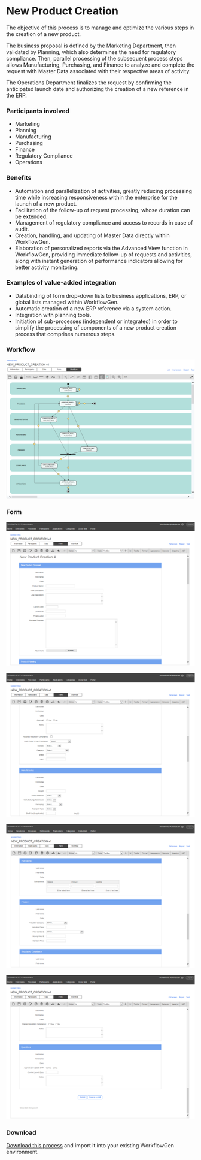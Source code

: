 # New Product Creation

The objective of this process is to manage and optimize the various steps in the creation of a new product.

The business proposal is defined by the Marketing Department, then validated by Planning, which also determines the need for regulatory compliance. Then, parallel processing of the subsequent process steps allows Manufacturing, Purchasing, and Finance to analyze and complete the request with Master Data associated with their respective areas of activity.

The Operations Department finalizes the request by confirming the anticipated launch date and authorizing the creation of a new reference in the ERP.

### Participants involved

* Marketing
* Planning
* Manufacturing
* Purchasing
* Finance
* Regulatory Compliance
* Operations

### Benefits

* Automation and parallelization of activities, greatly reducing processing time while increasing responsiveness within the enterprise for the launch of a new product.
* Facilitation of the follow-up of request processing, whose duration can be extended.
* Management of regulatory compliance and access to records in case of audit.
* Creation, handling, and updating of Master Data directly within WorkflowGen.
* Elaboration of personalized reports via the Advanced View function in WorkflowGen, providing immediate follow-up of requests and activities, along with instant generation of performance indicators allowing for better activity monitoring.

### Examples of value-added integration

* Databinding of form drop-down lists to business applications, ERP, or global lists managed within WorkflowGen.
* Automatic creation of a new ERP reference via a system action.
* Integration with planning tools.
* Initiation of sub-processes \(independent or integrated\) in order to simplify the processing of components of a new product creation process that comprises numerous steps.


### Workflow

![New product creation workflow](assets/new-prod-creation-workflow.png)

### Form

![New product creation form 1](assets/new-prod-creation-form-1.png)<br /><br />
![New product creation form 2](assets/new-prod-creation-form-2.png)<br /><br />
![New product creation form 3](assets/new-prod-creation-form-3.png)<br /><br />
![New product creation form 4](assets/new-prod-creation-form-4.png)


### Download

[Download this process](dist/new-product-creation-v1.xml.zip) and import it into your existing WorkflowGen environment. 

